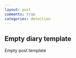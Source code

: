 ```yaml
---
layout: post
comments: true
categories: detection
---
```


## Empty diary template

Empty post template
